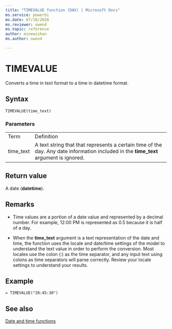 ```yaml
---
title: "TIMEVALUE function (DAX) | Microsoft Docs"
ms.service: powerbi 
ms.date: 07/10/2020
ms.reviewer: owend
ms.topic: reference
author: minewiskan
ms.author: owend

---
```

# TIMEVALUE

Converts a time in text format to a time in datetime format.  
  
## Syntax  
  
```dax
TIMEVALUE(time_text)  
```
  
### Parameters  
  
|||  
|-|-|  
|Term|Definition|  
|time_text|A text string that that represents a certain time of the day. Any date information included in the **time_text** argument is ignored.|  
  
## Return value

A date (**datetime**).  
  
## Remarks

- Time values are a portion of a date value and represented by a decimal number. For example, 12:00 PM is represented as 0.5 because it is half of a day.  
  
- When the **time_text** argument is a text representation of the date and time, the function uses the locale and date/time settings of the model to understand the text value in order to perform the conversion. Most locales use the colon (:) as the time separator, and any input text using colons as time separators will parse correctly. Review your locale settings to understand your results.  
  
## Example  
  
```dax
= TIMEVALUE("20:45:30")  
```
  
## See also

[Date and time functions](date-and-time-functions-dax.md)  
